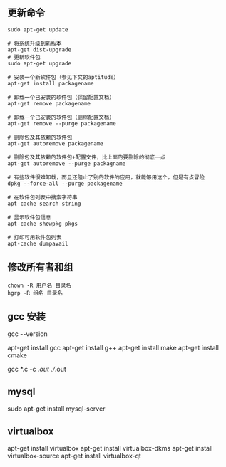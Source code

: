 
## 更新命令


	sudo apt-get update

	# 将系统升级到新版本
	apt-get dist-upgrade
	# 更新软件包
	sudo apt-get upgrade

	# 安装一个新软件包（参见下文的aptitude）
	apt-get install packagename

	# 卸载一个已安装的软件包（保留配置文档）
	apt-get remove packagename

	# 卸载一个已安装的软件包（删除配置文档）
	apt-get remove --purge packagename

	# 删除包及其依赖的软件包
	apt-get autoremove packagename

	# 删除包及其依赖的软件包+配置文件，比上面的要删除的彻底一点
	apt-get autoremove --purge packagname

	# 有些软件很难卸载，而且还阻止了别的软件的应用，就能够用这个，但是有点冒险
	dpkg --force-all --purge packagename

	# 在软件包列表中搜索字符串
	apt-cache search string

	# 显示软件包信息
	apt-cache showpkg pkgs

	# 打印可用软件包列表
	apt-cache dumpavail

## 修改所有者和组

	chown -R 用户名 目录名
	hgrp -R 组名 目录名


## gcc 安装

gcc --version

apt-get install gcc
apt-get install g++
apt-get install make
apt-get install cmake

gcc *.c -c *.out
./*.out

## mysql
sudo apt-get install mysql-server

## virtualbox
apt-get install virtualbox
apt-get install virtualbox-dkms
apt-get install virtualbox-source
apt-get install virtualbox-qt
